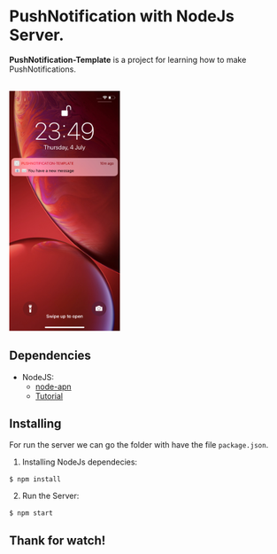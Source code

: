 # PushNotification with NodeJs Server.
**PushNotification-Template** is a project for learning how to make PushNotifications.


<br>

<img src="./logo.jpeg" width="200" height="432.85"/>


## Dependencies

- NodeJS:
    - [node-apn](https://github.com/node-apn/node-apn)
    - [Tutorial](https://solarianprogrammer.com/2017/02/14/ios-remote-push-notifications-nodejs-backend/)

## Installing

For run the server we can go the folder with have the file `package.json`. 

1. Installing NodeJs dependecies:

```shell
$ npm install
```

2. Run the Server:

```shell
$ npm start
```

## Thank for watch!

